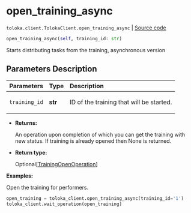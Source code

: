 # open_training_async
`toloka.client.TolokaClient.open_training_async` | [Source code](https://github.com/Toloka/toloka-kit/blob/v0.1.24/src/client.py#L44)

```python
open_training_async(self, training_id: str)
```

Starts distributing tasks from the training, asynchronous version

## Parameters Description

| Parameters | Type | Description |
| :----------| :----| :-----------|
`training_id`|**str**|<p>ID of the training that will be started.</p>

* **Returns:**

  An operation upon completion of which you can get the training with new status. If
training is already opened then None is returned.

* **Return type:**

  Optional\[[TrainingOpenOperation](toloka.client.operations.TrainingOpenOperation.md)\]

**Examples:**

Open the training for performers.

```python
open_training = toloka_client.open_training_async(training_id='1')
toloka_client.wait_operation(open_training)
```
